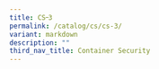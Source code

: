 ```yaml
---
title: CS᠆3
permalink: /catalog/cs/cs-3/
variant: markdown
description: ""
third_nav_title: Container Security
---
```

